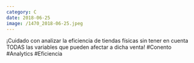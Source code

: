 ```yaml
--- 
category: C 
date: 2018-06-25 
image: /1470_2018-06-25.jpeg 
--- 
```


¡Cuidado con analizar la eficiencia de tiendas físicas sin tener en cuenta TODAS las variables que pueden afectar a dicha venta! #Conento #Analytics #Eficiencia